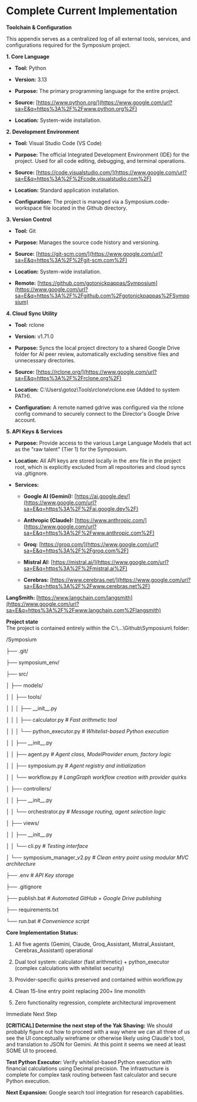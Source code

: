 # Complete Current Implementation

**Toolchain & Configuration**

This appendix serves as a centralized log of all external tools,
services, and configurations required for the Symposium project.

**1. Core Language**

- **Tool:** Python

- **Version:** 3.13

- **Purpose:** The primary programming language for the entire project.

- **Source:**
  [https://www.python.org/](https://www.google.com/url?sa=E&q=https%3A%2F%2Fwww.python.org%2F)

- **Location:** System-wide installation.

**2. Development Environment**

- **Tool:** Visual Studio Code (VS Code)

- **Purpose:** The official Integrated Development Environment (IDE) for
  the project. Used for all code editing, debugging, and terminal
  operations.

- **Source:**
  [https://code.visualstudio.com/](https://www.google.com/url?sa=E&q=https%3A%2F%2Fcode.visualstudio.com%2F)

- **Location:** Standard application installation.

- **Configuration:** The project is managed via a
  Symposium.code-workspace file located in the Github directory.

**3. Version Control**

- **Tool:** Git

- **Purpose:** Manages the source code history and versioning.

- **Source:**
  [https://git-scm.com/](https://www.google.com/url?sa=E&q=https%3A%2F%2Fgit-scm.com%2F)

- **Location:** System-wide installation.

- **Remote:**
  [https://github.com/gotonickpappas/Symposium](https://www.google.com/url?sa=E&q=https%3A%2F%2Fgithub.com%2Fgotonickpappas%2FSymposium)

**4. Cloud Sync Utility**

- **Tool:** rclone

- **Version:** v1.71.0

- **Purpose:** Syncs the local project directory to a shared Google
  Drive folder for AI peer review, automatically excluding sensitive
  files and unnecessary directories.

- **Source:**
  [https://rclone.org/](https://www.google.com/url?sa=E&q=https%3A%2F%2Frclone.org%2F)

- **Location:** C:\\Users\\gotoz\\Tools\\rclone\\rclone.exe (Added to
  system PATH).

- **Configuration:** A remote named gdrive was configured via the rclone
  config command to securely connect to the Director\'s Google Drive
  account.

**5. API Keys & Services**

- **Purpose:** Provide access to the various Large Language Models that
  act as the \"raw talent\" (Tier 1) for the Symposium.

- **Location:** All API keys are stored locally in the .env file in the
  project root, which is explicitly excluded from all repositories and
  cloud syncs via .gitignore.

- **Services:**

  - **Google AI (Gemini):**
    [https://ai.google.dev/](https://www.google.com/url?sa=E&q=https%3A%2F%2Fai.google.dev%2F)

  - **Anthropic (Claude):**
    [https://www.anthropic.com/](https://www.google.com/url?sa=E&q=https%3A%2F%2Fwww.anthropic.com%2F)

  - **Groq:**
    [https://groq.com/](https://www.google.com/url?sa=E&q=https%3A%2F%2Fgroq.com%2F)

  - **Mistral AI:**
    [https://mistral.ai/](https://www.google.com/url?sa=E&q=https%3A%2F%2Fmistral.ai%2F)

  - **Cerebras:**
    [https://www.cerebras.net/](https://www.google.com/url?sa=E&q=https%3A%2F%2Fwww.cerebras.net%2F)

**LangSmith:**
[https://www.langchain.com/langsmith](https://www.google.com/url?sa=E&q=https%3A%2F%2Fwww.langchain.com%2Flangsmith)

**Project state**\
The project is contained entirely within the
C:\\\...\\Github\\Symposium\\ folder:

/Symposium

├── .git/

├── symposium_env/

├── src/

│ ├── models/

│ │ ├── tools/

│ │ │ ├── \_\_init\_\_.py

│ │ │ ├── calculator.py *\# Fast arithmetic tool*

│ │ │ └── python_executor.py *\# Whitelist-based Python execution*

│ │ ├── \_\_init\_\_.py

│ │ ├── agent.py *\# Agent class, ModelProvider enum, factory logic*

│ │ ├── symposium.py *\# Agent registry and initialization*

│ │ └── workflow.py *\# LangGraph workflow creation with provider
quirks*

│ ├── controllers/

│ │ ├── \_\_init\_\_.py

│ │ └── orchestrator.py *\# Message routing, agent selection logic*

│ ├── views/

│ │ ├── \_\_init\_\_.py

│ │ └── cli.py *\# Testing interface*

│ └── symposium_manager_v2.py *\# Clean entry point using modular MVC
architecture*

├── .env *\# API Key storage*

├── .gitignore

├── publish.bat *\# Automated GitHub + Google Drive publishing*

├── requirements.txt

└── run.bat *\# Convenience script*

**Core Implementation Status:**

1.  All five agents (Gemini, Claude, Groq_Assistant, Mistral_Assistant,
    Cerebras_Assistant) operational

2.  Dual tool system: calculator (fast arithmetic) + python_executor
    (complex calculations with whitelist security)

3.  Provider-specific quirks preserved and contained within workflow.py

4.  Clean 15-line entry point replacing 200+ line monolith

5.  Zero functionality regression, complete architectural improvement

Immediate Next Step

**\[CRITICAL\] Determine the next step of the Yak Shaving:** We should
probably figure out how to proceed with a way where we can all three of
us see the UI conceptually wireframe or otherwise likely using Claude's
tool, and translation to JSON for Gemini. At this point it seems we need
at least SOME UI to proceed.

**Test Python Executor:** Verify whitelist-based Python execution with
financial calculations using Decimal precision. The infrastructure is
complete for complex task routing between fast calculator and secure
Python execution.

**Next Expansion:** Google search tool integration for research
capabilities.
